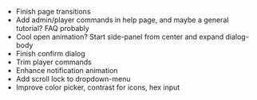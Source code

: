 - Finish page transitions
- Add admin/player commands in help page, and maybe a general tutorial? FAQ probably
- Cool open animation? Start side-panel from center and expand dialog-body
- Finish confirm dialog
- Trim player commands
- Enhance notification animation
- Add scroll lock to dropdown-menu
- Improve color picker, contrast for icons, hex input
